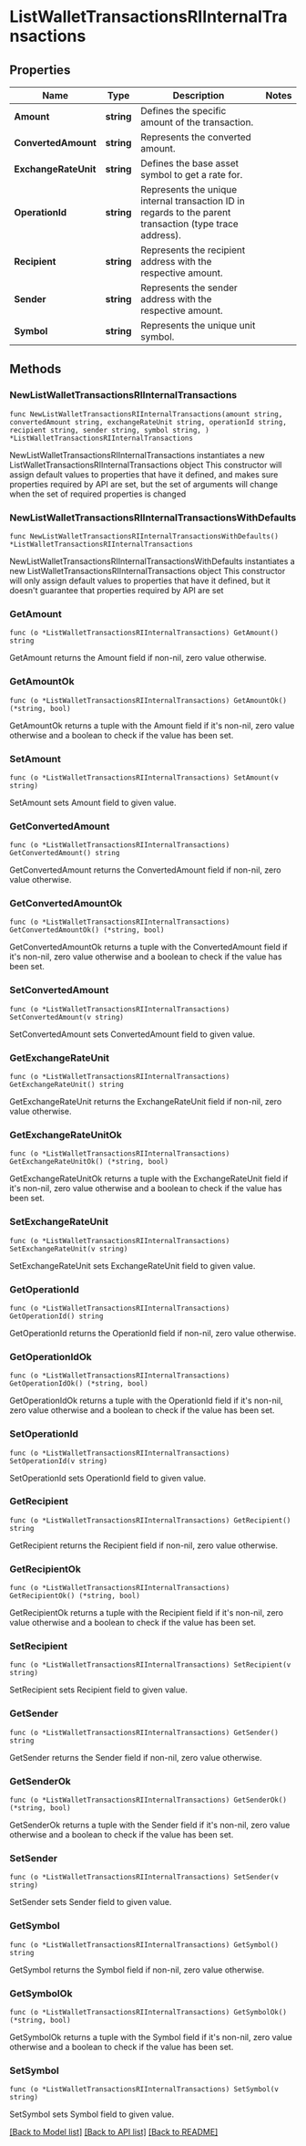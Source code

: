 # ListWalletTransactionsRIInternalTransactions

## Properties

Name | Type | Description | Notes
------------ | ------------- | ------------- | -------------
**Amount** | **string** | Defines the specific amount of the transaction. | 
**ConvertedAmount** | **string** | Represents the converted amount. | 
**ExchangeRateUnit** | **string** | Defines the base asset symbol to get a rate for. | 
**OperationId** | **string** | Represents the unique internal transaction ID in regards to the parent transaction (type trace address). | 
**Recipient** | **string** | Represents the recipient address with the respective amount. | 
**Sender** | **string** | Represents the sender address with the respective amount. | 
**Symbol** | **string** | Represents the unique unit symbol. | 

## Methods

### NewListWalletTransactionsRIInternalTransactions

`func NewListWalletTransactionsRIInternalTransactions(amount string, convertedAmount string, exchangeRateUnit string, operationId string, recipient string, sender string, symbol string, ) *ListWalletTransactionsRIInternalTransactions`

NewListWalletTransactionsRIInternalTransactions instantiates a new ListWalletTransactionsRIInternalTransactions object
This constructor will assign default values to properties that have it defined,
and makes sure properties required by API are set, but the set of arguments
will change when the set of required properties is changed

### NewListWalletTransactionsRIInternalTransactionsWithDefaults

`func NewListWalletTransactionsRIInternalTransactionsWithDefaults() *ListWalletTransactionsRIInternalTransactions`

NewListWalletTransactionsRIInternalTransactionsWithDefaults instantiates a new ListWalletTransactionsRIInternalTransactions object
This constructor will only assign default values to properties that have it defined,
but it doesn't guarantee that properties required by API are set

### GetAmount

`func (o *ListWalletTransactionsRIInternalTransactions) GetAmount() string`

GetAmount returns the Amount field if non-nil, zero value otherwise.

### GetAmountOk

`func (o *ListWalletTransactionsRIInternalTransactions) GetAmountOk() (*string, bool)`

GetAmountOk returns a tuple with the Amount field if it's non-nil, zero value otherwise
and a boolean to check if the value has been set.

### SetAmount

`func (o *ListWalletTransactionsRIInternalTransactions) SetAmount(v string)`

SetAmount sets Amount field to given value.


### GetConvertedAmount

`func (o *ListWalletTransactionsRIInternalTransactions) GetConvertedAmount() string`

GetConvertedAmount returns the ConvertedAmount field if non-nil, zero value otherwise.

### GetConvertedAmountOk

`func (o *ListWalletTransactionsRIInternalTransactions) GetConvertedAmountOk() (*string, bool)`

GetConvertedAmountOk returns a tuple with the ConvertedAmount field if it's non-nil, zero value otherwise
and a boolean to check if the value has been set.

### SetConvertedAmount

`func (o *ListWalletTransactionsRIInternalTransactions) SetConvertedAmount(v string)`

SetConvertedAmount sets ConvertedAmount field to given value.


### GetExchangeRateUnit

`func (o *ListWalletTransactionsRIInternalTransactions) GetExchangeRateUnit() string`

GetExchangeRateUnit returns the ExchangeRateUnit field if non-nil, zero value otherwise.

### GetExchangeRateUnitOk

`func (o *ListWalletTransactionsRIInternalTransactions) GetExchangeRateUnitOk() (*string, bool)`

GetExchangeRateUnitOk returns a tuple with the ExchangeRateUnit field if it's non-nil, zero value otherwise
and a boolean to check if the value has been set.

### SetExchangeRateUnit

`func (o *ListWalletTransactionsRIInternalTransactions) SetExchangeRateUnit(v string)`

SetExchangeRateUnit sets ExchangeRateUnit field to given value.


### GetOperationId

`func (o *ListWalletTransactionsRIInternalTransactions) GetOperationId() string`

GetOperationId returns the OperationId field if non-nil, zero value otherwise.

### GetOperationIdOk

`func (o *ListWalletTransactionsRIInternalTransactions) GetOperationIdOk() (*string, bool)`

GetOperationIdOk returns a tuple with the OperationId field if it's non-nil, zero value otherwise
and a boolean to check if the value has been set.

### SetOperationId

`func (o *ListWalletTransactionsRIInternalTransactions) SetOperationId(v string)`

SetOperationId sets OperationId field to given value.


### GetRecipient

`func (o *ListWalletTransactionsRIInternalTransactions) GetRecipient() string`

GetRecipient returns the Recipient field if non-nil, zero value otherwise.

### GetRecipientOk

`func (o *ListWalletTransactionsRIInternalTransactions) GetRecipientOk() (*string, bool)`

GetRecipientOk returns a tuple with the Recipient field if it's non-nil, zero value otherwise
and a boolean to check if the value has been set.

### SetRecipient

`func (o *ListWalletTransactionsRIInternalTransactions) SetRecipient(v string)`

SetRecipient sets Recipient field to given value.


### GetSender

`func (o *ListWalletTransactionsRIInternalTransactions) GetSender() string`

GetSender returns the Sender field if non-nil, zero value otherwise.

### GetSenderOk

`func (o *ListWalletTransactionsRIInternalTransactions) GetSenderOk() (*string, bool)`

GetSenderOk returns a tuple with the Sender field if it's non-nil, zero value otherwise
and a boolean to check if the value has been set.

### SetSender

`func (o *ListWalletTransactionsRIInternalTransactions) SetSender(v string)`

SetSender sets Sender field to given value.


### GetSymbol

`func (o *ListWalletTransactionsRIInternalTransactions) GetSymbol() string`

GetSymbol returns the Symbol field if non-nil, zero value otherwise.

### GetSymbolOk

`func (o *ListWalletTransactionsRIInternalTransactions) GetSymbolOk() (*string, bool)`

GetSymbolOk returns a tuple with the Symbol field if it's non-nil, zero value otherwise
and a boolean to check if the value has been set.

### SetSymbol

`func (o *ListWalletTransactionsRIInternalTransactions) SetSymbol(v string)`

SetSymbol sets Symbol field to given value.



[[Back to Model list]](../README.md#documentation-for-models) [[Back to API list]](../README.md#documentation-for-api-endpoints) [[Back to README]](../README.md)


